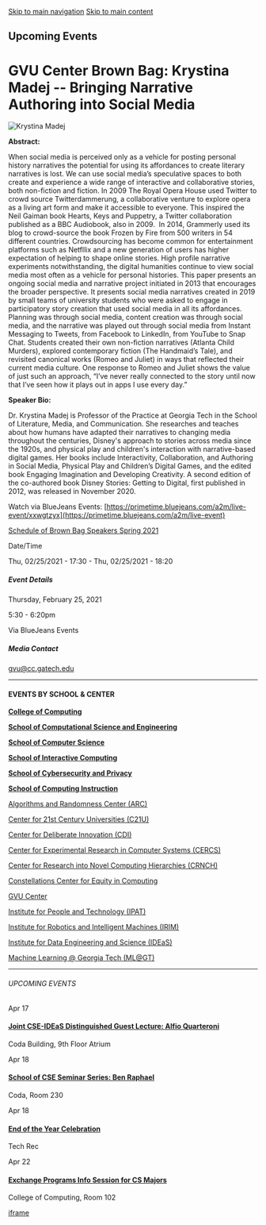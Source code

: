 [Skip to main navigation](https://www.cc.gatech.edu/events/2021/02/25/gvu-center-brown-bag-krystina-madej-bringing-narrative-authoring-social-media#main-navigation) [Skip to main content](https://www.cc.gatech.edu/events/2021/02/25/gvu-center-brown-bag-krystina-madej-bringing-narrative-authoring-social-media#main-content)

## Upcoming Events

# GVU Center Brown Bag: Krystina Madej -- Bringing Narrative Authoring into Social Media

![Krystina Madej](https://www.cc.gatech.edu/sites/default/files/images/events/krystina_madej_2_151.jpg)

**Abstract:**

When social media is perceived only as a vehicle for posting personal history narratives the potential for using its affordances to create literary narratives is lost. We can use social media’s speculative spaces to both create and experience a wide range of interactive and collaborative stories, both non-fiction and fiction. In 2009 The Royal Opera House used Twitter to crowd source Twitterdammerung, a collaborative venture to explore opera as a living art form and make it accessible to everyone. This inspired the Neil Gaiman book Hearts, Keys and Puppetry, a Twitter collaboration published as a BBC Audiobook, also in 2009.  In 2014, Grammerly used its blog to crowd-source the book Frozen by Fire from 500 writers in 54 different countries. Crowdsourcing has become common for entertainment platforms such as Netfllix and a new generation of users has higher expectation of helping to shape online stories. High profile narrative experiments notwithstanding, the digital humanities continue to view social media most often as a vehicle for personal histories. This paper presents an ongoing social media and narrative project initiated in 2013 that encourages the broader perspective. It presents social media narratives created in 2019 by small teams of university students who were asked to engage in participatory story creation that used social media in all its affordances. Planning was through social media, content creation was through social media, and the narrative was played out through social media from Instant Messaging to Tweets, from Facebook to LinkedIn, from YouTube to Snap Chat. Students created their own non-fiction narratives (Atlanta Child Murders), explored contemporary fiction (The Handmaid’s Tale), and revisited canonical works (Romeo and Juliet) in ways that reflected their current media culture. One response to Romeo and Juliet shows the value of just such an approach, “I’ve never really connected to the story until now that I’ve seen how it plays out in apps I use every day.”

**Speaker Bio:**

Dr. Krystina Madej is Professor of the Practice at Georgia Tech in the School of Literature, Media, and Communication. She researches and teaches about how humans have adapted their narratives to changing media throughout the centuries, Disney's approach to stories across media since the 1920s, and physical play and children's interaction with narrative-based digital games. Her books include Interactivity, Collaboration, and Authoring in Social Media, Physical Play and Children’s Digital Games, and the edited book Engaging Imagination and Developing Creativity. A second edition of the co-authored book Disney Stories: Getting to Digital, first published in 2012, was released in November 2020.

Watch via BlueJeans Events: [https://primetime.bluejeans.com/a2m/live-event/xxwgtzyx](https://primetime.bluejeans.com/a2m/live-event)

[Schedule of Brown Bag Speakers Spring 2021](https://gvu.gatech.edu/events/upcoming)

Date/Time

Thu, 02/25/2021 - 17:30
\- Thu, 02/25/2021 - 18:20

##### Event Details

Thursday, February 25, 2021

5:30
\- 6:20pm

Via BlueJeans Events

##### Media Contact

[gvu@cc.gatech.edu](mailto:gvu@cc.gatech.edu)

* * *

#### EVENTS BY SCHOOL & CENTER

[**College of Computing**](https://www.cc.gatech.edu/event/group/college-computing)

[**School of Computational Science and Engineering**](https://www.cc.gatech.edu/event/group/school-computational-science-and-engineering)

[**School of Computer Science**](https://www.cc.gatech.edu/event/group/school-computer-science)

[**School of Interactive Computing**](https://www.cc.gatech.edu/event/group/school-interactive-computing)

[**School of Cybersecurity and Privacy**](https://www.cc.gatech.edu/event/group/school-cybersecurity-and-privacy)

[**School of Computing Instruction**](https://www.cc.gatech.edu/unit/school-computing-instruction)

[Algorithms and Randomness Center (ARC)](https://www.cc.gatech.edu/event/group/algorithms-and-randomness-center-arc)

[Center for 21st Century Universities (C21U)](https://www.cc.gatech.edu/event/group/center-21st-century-universities-c21u)

[Center for Deliberate Innovation (CDI)](https://www.cc.gatech.edu/event/group/center-deliberate-innovation-cdi)

[Center for Experimental Research in Computer Systems (CERCS)](https://www.cc.gatech.edu/event/group/center-experimental-research-computer-systems-cercs)

[Center for Research into Novel Computing Hierarchies (CRNCH)](https://www.cc.gatech.edu/event/group/center-research-novel-computing-hierarchies-crnch)

[Constellations Center for Equity in Computing](https://www.cc.gatech.edu/event/group/constellations-center-equity-computing)

[GVU Center](https://www.cc.gatech.edu/event/group/gvu-center)

[Institute for People and Technology (IPAT)](https://www.cc.gatech.edu/event/group/institute-people-and-technology-ipat)

[Institute for Robotics and Intelligent Machines (IRIM)](https://www.cc.gatech.edu/event/group/institute-robotics-and-intelligent-machines-irim)

[Institute for Data Engineering and Science (IDEaS)](https://www.cc.gatech.edu/event/group/institute-data-engineering-and-science-ideas)

[Machine Learning @ Georgia Tech (ML@GT)](https://www.cc.gatech.edu/event/group/machine-learning-georgia-tech-mlgt)

* * *

###### UPCOMING EVENTS

Apr 17

#### [Joint CSE-IDEaS Distinguished Guest Lecture: Alfio Quarteroni](https://www.cc.gatech.edu/events/2025/04/17/joint-cse-ideas-distinguished-guest-lecture-alfio-quarteroni)

Coda Building, 9th Floor Atrium

Apr 18

#### [School of CSE Seminar Series: Ben Raphael](https://www.cc.gatech.edu/events/2025/04/18/school-cse-seminar-series-ben-raphael)

Coda, Room 230

Apr 18

#### [End of the Year Celebration](https://www.cc.gatech.edu/events/2025/04/18/end-year-celebration)

Tech Rec

Apr 22

#### [Exchange Programs Info Session for CS Majors](https://www.cc.gatech.edu/events/2025/04/22/exchange-programs-info-session-cs-majors)

College of Computing, Room 102

[iframe](https://static.addtoany.com/menu/sm.25.html#type=core&event=load)